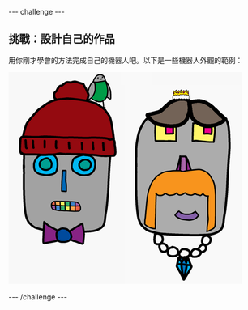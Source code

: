 --- challenge ---

## 挑戰：設計自己的作品

用你剛才學會的方法完成自己的機器人吧。以下是一些機器人外觀的範例：

![截圖](images/robot-examples.png)

--- /challenge ---